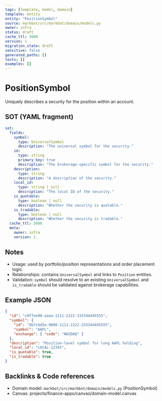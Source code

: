 ```yaml
---
tags: [template, model, domain]
template: entity
entity: "PositionSymbol"
source: markbot/src/markbot/domain/models.py
owner: infra
status: draft
cache_ttl: 3600
version: 1
migration_state: draft
sensitive: false
generated_paths: []
tests: []
examples: []
---
```


# PositionSymbol

Uniquely describes a security for the position within an account.

## SOT (YAML fragment)
```yaml
sot:
  fields:
    symbol:
      type: UniversalSymbol
      description: "The universal symbol for the security."
    id:
      type: string
      primary_key: true
      description: "The brokerage-specific symbol for the security."
    description:
      type: string
      description: "A description of the security."
    local_id:
      type: string | null
      description: "The local ID of the security."
    is_quotable:
      type: boolean | null
      description: "Whether the security is quotable."
    is_tradable:
      type: boolean | null
      description: "Whether the security is tradable."
  cache_ttl: 3600
  meta:
    owner: infra
    version: 1
```

## Notes
- Usage: used by portfolio/position representations and order placement logic.
- Relationships: contains `UniversalSymbol` and links to `Position` entities.
- Validation: `symbol` should resolve to an existing `UniversalSymbol` and `is_tradable` should be validated against brokerage capabilities.

## Example JSON
```json
{
  "id": "c0ffee00-aaaa-1111-2222-333344445555",
  "symbol": {
    "id": "8b7c6d5e-0000-1111-2222-333344445555",
    "symbol": "AAPL",
    "exchange": { "code": "NASDAQ" }
  },
  "description": "Position-level symbol for long AAPL holding",
  "local_id": "LOCAL-12345",
  "is_quotable": true,
  "is_tradable": true
}
```

## Backlinks & Code references
- Domain model: `markbot/src/markbot/domain/models.py` (PositionSymbol)
- Canvas: projects/finance-apps/canvas/domain-model.canvas